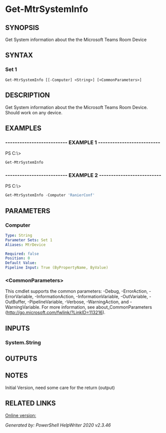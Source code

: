 ﻿# Get-MtrSystemInfo

## SYNOPSIS
Get System information about the the Microsoft Teams Room Device

## SYNTAX

### Set 1
```
Get-MtrSystemInfo [[-Computer] <String>] [<CommonParameters>]
```

## DESCRIPTION
Get System information about the the Microsoft Teams Room Device.
Should work on any device.

## EXAMPLES

### -------------------------- EXAMPLE 1 --------------------------
PS C:\\\>
```powershell
Get-MtrSystemInfo
```

### -------------------------- EXAMPLE 2 --------------------------
PS C:\\\>
```powershell
Get-MtrSystemInfo -Computer 'RanierConf'
```

## PARAMETERS

### Computer


```yaml
Type: String
Parameter Sets: Set 1
Aliases: MtrDevice

Required: false
Position: 0
Default Value: 
Pipeline Input: True (ByPropertyName, ByValue)
```

### \<CommonParameters\>
This cmdlet supports the common parameters: -Debug, -ErrorAction, -ErrorVariable, -InformationAction, -InformationVariable, -OutVariable, -OutBuffer, -PipelineVariable, -Verbose, -WarningAction, and -WarningVariable. For more information, see about_CommonParameters (http://go.microsoft.com/fwlink/?LinkID=113216).

## INPUTS

### System.String


## OUTPUTS

## NOTES

Initial Version, need some care for the return (output)

## RELATED LINKS

[Online version:](https://docs.microsoft.com/en-us/MicrosoftTeams/rooms/rooms-operations)


*Generated by: PowerShell HelpWriter 2020 v2.3.46*

